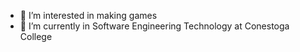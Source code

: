 - 👀 I’m interested in making games
- 🌱 I’m currently in Software Engineering Technology at Conestoga College
